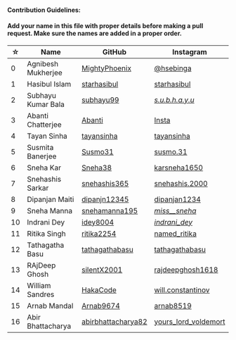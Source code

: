 #### Contribution Guidelines:

#### Add your name in this file with proper details before making a pull request. Make sure the names are added in a proper order.

| ☆   | Name               | GitHub                                                      | Instagram                                                               |
| --- | ------------------ | ----------------------------------------------------------- | ----------------------------------------------------------------------- |
| 0   | Agnibesh Mukherjee | [MightyPhoenix](https://github.com/MightyPhoenix)           | [@hsebinga](https://www.instagram.com/hsebinga/)                        |
| 1   | Hasibul Islam      | [starhasibul](https://github.com/starhasibul)               | [starhasibul](https://instagram.com/starhasibul)                        |
| 2   | Subhayu Kumar Bala | [subhayu99](https://github.com/subhayu99)                   | [_s.u.b.h.a.y.u_](https://instagram.com/_s.u.b.h.a.y.u_)                |
| 3   | Abanti Chatterjee  | [Abanti](https://github.com/Abanti-2001)                    | [Insta](Instagram.com)                                                  |
| 4   | Tayan Sinha        | [tayansinha](https://github.com/TayanSinha)                 | [tayansinha](https://instagram.com/tayansinha)                          |
| 5   | Susmita Banerjee   | [Susmo31](https://github.com/Susmo31)                       | [susmo.31](https://www.instagram.com/susmo.31/)                         |
| 6   | Sneha Kar          | [Sneha38](https://github.com/Sneha38)                       | [karsneha1650](https://instagram.com/karsneha1650)                      |
| 7   | Snehashis Sarkar   | [snehashis365](https://github.com/snehashis365)             | [snehashis.2000](https://instagram.com/snehashis.2000)                  |
| 8   | Dipanjan Maiti     | [dipanjn12345](https://github.com/Dipanjan12345)            | [dipanjan1234](https://instagram.com/dipanjan1234)                      |
| 9   | Sneha Manna        | [snehamanna195](https://github.com/misssneha)               | [_miss\_\_sneha_](https://instagram.com/_miss__sneha_)                  |
| 10  | Indrani Dey        | [idey8004](https://github.com/idey8004)                     | [_indrani_dey_](https://instagram.com/_indrani_dey_)                    |
| 11  | Ritika Singh       | [ritika2254](https://github.com/ritika2254)                 | [named_ritika](https://www.instagram.com/named_ritika)                  |
| 12  | Tathagatha Basu    | [tathagathabasu](https://github.com/tathagathabasu)         | [tathagathabasu](https://www.instagram.com/tathagatha_basu)             |
| 13  | RAjDeep Ghosh      | [silentX2001](https://github.com/silentX2001)               | [rajdeepghosh1618](https://www.instagram.com/rajdeepghosh1618)          |
| 14  | William Sandres    | [HakaCode](https://github.com/HakaCode)                     | [will.constantinov](https://www.instagram.com/will.constantinov/)       |
| 15  | Arnab Mandal       | [Arnab9674](https://github.com/Arnab9674)                   | [arnab8519](https://www.instagram.com/arnab8519/)                       |
| 16  | Abir Bhattacharya  | [abirbhattacharya82](https://github.com/abirbhattacharya82) | [yours_lord_voldemort](https://www.instagram.com/yours_lord_voldemort/) |
